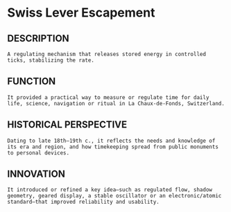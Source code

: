 # Swiss Lever Escapement

## DESCRIPTION
    A regulating mechanism that releases stored energy in controlled ticks, stabilizing the rate.

## FUNCTION
    It provided a practical way to measure or regulate time for daily life, science, navigation or ritual in La Chaux‑de‑Fonds, Switzerland.

## HISTORICAL PERSPECTIVE
    Dating to late 18th–19th c., it reflects the needs and knowledge of its era and region, and how timekeeping spread from public monuments to personal devices.

## INNOVATION
    It introduced or refined a key idea—such as regulated flow, shadow geometry, geared display, a stable oscillator or an electronic/atomic standard—that improved reliability and usability.
